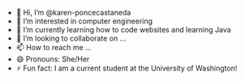 - 👋 Hi, I’m @karen-poncecastaneda
- 👀 I’m interested in computer engineering 
- 🌱 I’m currently learning how to code websites and learning Java
- 💞️ I’m looking to collaborate on ...
- 📫 How to reach me ...
- 😄 Pronouns: She/Her
- ⚡ Fun fact: I am a current student at the University of Washington!

<!---
karen-poncecastaneda/karen-poncecastaneda is a ✨ special ✨ repository because its `README.md` (this file) appears on your GitHub profile.
You can click the Preview link to take a look at your changes.
--->
